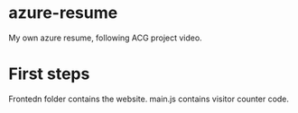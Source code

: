 # azure-resume
My own azure resume, following ACG project video.

# First steps
Frontedn folder contains the website.
main.js contains visitor counter code.
